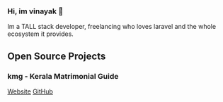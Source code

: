 ### Hi, im vinayak 👋

Im a TALL stack developer, freelancing who loves laravel and the whole ecosystem it provides.


## Open Source Projects

### kmg - Kerala Matrimonial Guide

[Website](https://keralamatrimonialguide.in/) [GitHub](https://github.com/vinayakdev/kmg)
